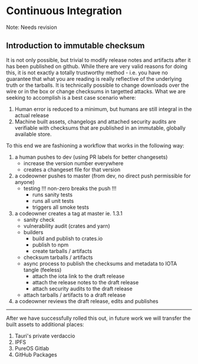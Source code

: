 # Continuous Integration

Note: Needs revision

## Introduction to immutable checksum

It is not only possible, but trivial to modify release notes and artifacts after
it has been published on github. While there are very valid reasons for doing
this, it is not exactly a totally trustworthy method - i.e. you have no
guarantee that what you are reading is really reflective of the underlying truth
or the tarballs. It is technically possible to change downloads over the wire or
in the box or change checksums in targetted attacks. What we are seeking to
accomplish is a best case scenario where:

1. Human error is reduced to a minimum, but humans are still integral in the
   actual release
2. Machine built assets, changelogs and attached security audits are verifiable
   with checksums that are published in an immutable, globally available store.

To this end we are fashioning a workflow that works in the following way:

1. a human pushes to dev (using PR labels for better changesets)
    - increase the version number everywhere
    - creates a changeset file for that version
2. a codeowner pushes to master (from dev, no direct push permissible for
   anyone)
    - testing !!! non-zero breaks the push !!!
        - runs sanity tests
        - runs all unit tests
        - triggers all smoke tests
3. a codeowner creates a tag at master ie. 1.3.1
    - sanity check
    - vulnerability audit (crates and yarn)
    - builders
        - build and publish to crates.io
        - publish to npm
        - create tarballs / artifacts
    - checksum tarballs / artifacts
    - async process to publish the checksums and metadata to IOTA tangle
      (feeless)
        - attach the iota link to the draft release
        - attach the release notes to the draft release
        - attach security audits to the draft release
    - attach tarballs / artifacts to a draft release
4. a codeowner reviews the draft release, edits and publishes

---

After we have successfully rolled this out, in future work we will transfer the
built assets to additional places:

1. Tauri's private verdaccio
2. IPFS
3. PureOS Gitlab
4. GitHub Packages
